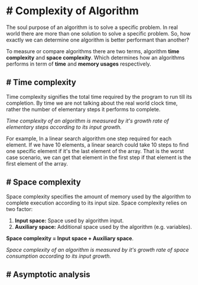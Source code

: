 # # Complexity of Algorithm
The soul purpose of an algorithm is to solve a specific problem. In real world there are more than one solution to solve a specific problem. So, how exactly we can determine one algorithm is better performant than another?

To measure or compare algorithms there are two terms, algorithm **time complexity** and **space complexity**. Which determines how an algorithms performs in term of **time** and **memory usages** respectively.

## # Time complexity
Time complexity signifies the total time required by the program to run till its completion. By time we are not talking about the real world clock time, rather the number of elementary steps it performs to complete.

*Time complexity of an algorithm is measured by it's growth rate of elementary steps according to its input growth.*

For example, In a linear search algorithm one step required for each element. If we have 10 elements, a linear search could take 10 steps to find one specific element if it's the last element of the array. That is the worst case scenario, we can get that element in the first step if that element is the first element of the array.

## # Space complexity
Space complexity specifies the amount of memory used by the algorithm to complete execution according to its input size. Space complexity relies on two factor:

1. **Input space:** Space used by algorithm input.
2. **Auxiliary space:** Additional space used by the algorithm (e.g. variables).

**Space complexity = Input space + Auxiliary space**.

*Space complexity of an algorithm is measured by it's growth rate of space consumption according to its input growth.*

## # Asymptotic analysis